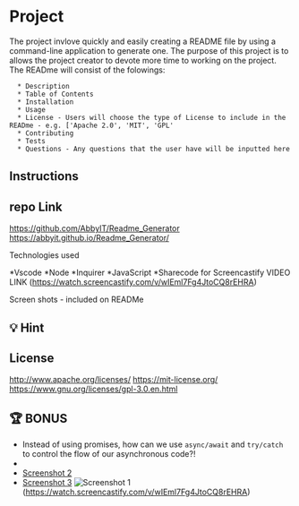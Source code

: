 


# Project

The project invlove quickly and easily creating a README file by using a command-line application to generate one. The purpose of this project is to allows the project creator to devote more time to working on the project. The READme will consist of the folowings:


      * Description 
      * Table of Contents 
      * Installation 
      * Usage 
      * License - Users will choose the type of License to include in the READme - e.g. ['Apache 2.0', 'MIT', 'GPL'
      * Contributing 
      * Tests 
      * Questions - Any questions that the user have will be inputted here


## Instructions


## repo Link 

https://github.com/AbbyIT/Readme_Generator
https://abbyit.github.io/Readme_Generator/


Technologies used 

*Vscode
*Node
*Inquirer
*JavaScript
*Sharecode for Screencastify VIDEO LINK
(https://watch.screencastify.com/v/wIEml7Fg4JtoCQ8rEHRA)

Screen shots - included on READMe


## 💡 Hint



## License 
 http://www.apache.org/licenses/
 https://mit-license.org/
 https://www.gnu.org/licenses/gpl-3.0.en.html


## 🏆 BONUS

* Instead of using promises, how can we use `async/await` and `try/catch` to control the flow of our asynchronous code?!
* 
* [Screenshot 2](https://user-images.githubusercontent.com/117487886/220480216-2603ee14-2f12-4e98-a9bd-256784acd7f5.jpg)
* [Screenshot 3](https://user-images.githubusercontent.com/117487886/220480585-79118a00-48c0-4908-b99e-b575ae0d7c08.jpg)
![Screenshot 1](https://user-images.githubusercontent.com/117487886/220480427-2e50be64-7dce-437f-a85a-ac544b1c18cf.jpg)
(https://watch.screencastify.com/v/wIEml7Fg4JtoCQ8rEHRA)
